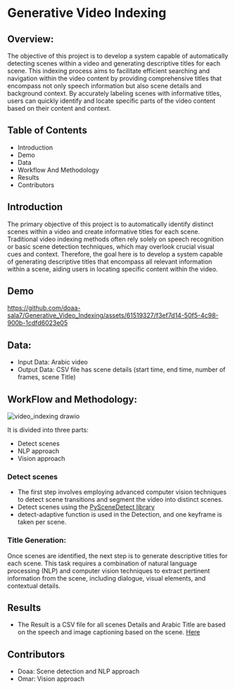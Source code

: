 # Generative Video Indexing
 
## Overview:
The objective of this project is to develop a system capable of automatically detecting scenes within a video and generating descriptive titles for each scene. This indexing process aims to facilitate efficient searching and navigation within the video content by providing comprehensive titles that encompass not only speech information but also scene details and background context. By accurately labeling scenes with informative titles, users can quickly identify and locate specific parts of the video content based on their content and context.
## Table of Contents
* Introduction
* Demo
* Data
* Workflow And Methodology
* Results
* Contributors
## Introduction
The primary objective of this project is to automatically identify distinct scenes within a video and create informative titles for each scene. Traditional video indexing methods often rely solely on speech recognition or basic scene detection techniques, which may overlook crucial visual cues and context. Therefore, the goal here is to develop a system capable of generating descriptive titles that encompass all relevant information within a scene, aiding users in locating specific content within the video.
## Demo


https://github.com/doaa-sala7/Generative_Video_Indexing/assets/61519327/f3ef7d14-50f5-4c98-900b-1cdfd6023e05


## Data: 
* Input Data: Arabic video
* Output Data: CSV file has scene details (start time, end time, number of frames, scene Title)
## WorkFlow and Methodology:
![video_indexing drawio](https://github.com/doaa-sala7/Generative_Video_Indexing/assets/61519327/8102e691-93a4-4e02-99b7-44f78904d675)

It is divided into three parts:
* Detect scenes
* NLP approach
* Vision approach

### Detect scenes 
* The first step involves employing advanced computer vision techniques to detect scene transitions and segment the video into distinct scenes.
* Detect scenes using the [PySceneDetect library](https://www.scenedetect.com/)
* detect-adaptive function is used in the Detection, and one keyframe is taken per scene.
### Title Generation:
Once scenes are identified, the next step is to generate descriptive titles for each scene. This task requires a combination of natural language processing (NLP) and computer vision techniques to extract pertinent information from the scene, including dialogue, visual elements, and contextual details. 

## Results
* The Result is a CSV file for all scenes Details and Arabic Title are based on the speech and image captioning based on the scene. [Here](https://github.com/doaa-sala7/Generative_Video_Indexing/blob/main/Results/final_results.csv)

## Contributors
* Doaa: Scene detection and NLP approach
* Omar: Vision approach


